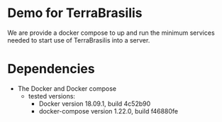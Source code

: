 # Demo for TerraBrasilis

We are provide a docker compose to up and run the minimum services needed to start use of TerraBrasilis into a server.

# Dependencies

- The Docker and Docker compose
  - tested versions:
    - Docker version 18.09.1, build 4c52b90
    - docker-compose version 1.22.0, build f46880fe
